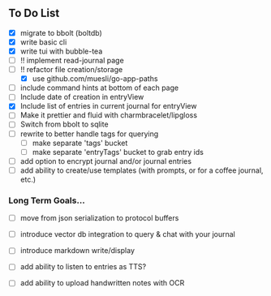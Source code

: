 ## To Do List
- [x] migrate to bbolt (boltdb)
- [x] write basic cli
- [x] write tui with bubble-tea
- [ ] !! implement read-journal page
- [ ] !! refactor file creation/storage
	- [x] use github.com/muesli/go-app-paths
- [ ] include command hints at bottom of each page
- [ ] Include date of creation in entryView
- [x] Include list of entries in current journal for entryView
- [ ] Make it prettier and fluid with charmbracelet/lipgloss
- [ ] Switch from bbolt to sqlite
- [ ] rewrite to better handle tags for querying
	- [ ] make separate 'tags' bucket
	- [ ] make separate 'entryTags' bucket to grab entry ids
- [ ] add option to encrypt journal and/or journal entries
- [ ] add ability to create/use templates (with prompts, or for a coffee journal, etc.)

### Long Term Goals...
- [ ] move from json serialization to protocol buffers
- [ ] introduce vector db integration to query & chat with your journal
- [ ] introduce markdown write/display
- [ ] add ability to listen to entries as TTS?
- [ ] add ability to upload handwritten notes with OCR

